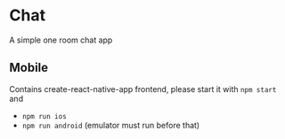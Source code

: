 # Chat

A simple one room chat app

## Mobile

Contains create-react-native-app frontend, please start it with `npm start` and

- `npm run ios`
- `npm run android` (emulator must run before that)
